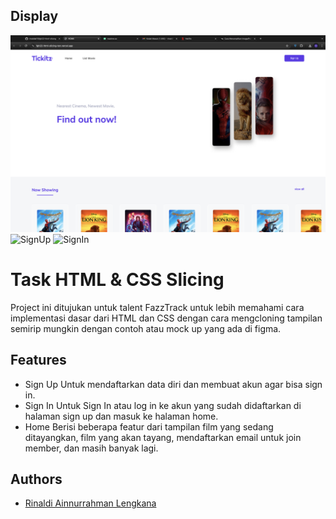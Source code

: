 
## Display
![Home](CSS/Assets/image/Home.png)
![SignUp](CSS/Assets/image/SignUp.png)
![SignIn](CSS/Assets/image/SignIn.png)
# Task HTML & CSS Slicing

Project ini ditujukan untuk talent FazzTrack untuk lebih memahami cara implementasi dasar dari HTML dan CSS dengan cara mengcloning tampilan semirip mungkin dengan contoh atau mock up yang ada di figma.


## Features
- Sign Up
Untuk mendaftarkan data diri dan membuat akun agar bisa sign in.
- Sign In
Untuk Sign In atau log in ke akun yang sudah didaftarkan di halaman sign up dan masuk ke halaman home.
- Home
Berisi beberapa featur dari tampilan film yang sedang ditayangkan, film yang akan tayang, mendaftarkan email untuk join member, dan masih banyak lagi. 
## Authors

- [Rinaldi Ainnurrahman Lengkana](https://github.com/rinaldial11)

